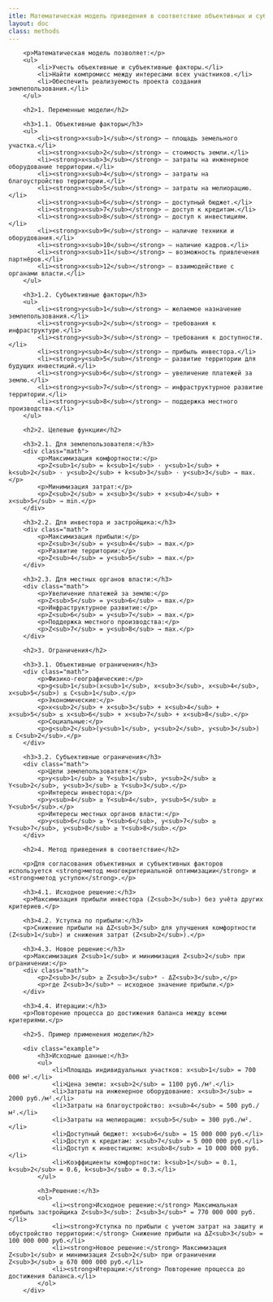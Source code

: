 ```yaml
---
itle: Математическая модель приведения в соответствие объективных и субъективных факторов формирования землепользования
layout: doc
class: methods
---
```


<div class="section">    

    
        <p>Математическая модель позволяет:</p>
        <ul>
            <li>Учесть объективные и субъективные факторы.</li>
            <li>Найти компромисс между интересами всех участников.</li>
            <li>Обеспечить реализуемость проекта создания землепользования.</li>
        </ul>
        
        <h2>1. Переменные модели</h2>
    
        <h3>1.1. Объективные факторы</h3>
        <ul>
            <li><strong>x<sub>1</sub></strong> — площадь земельного участка.</li>
            <li><strong>x<sub>2</sub></strong> — стоимость земли.</li>
            <li><strong>x<sub>3</sub></strong> — затраты на инженерное оборудование территории.</li>
            <li><strong>x<sub>4</sub></strong> — затраты на благоустройство территории.</li>
            <li><strong>x<sub>5</sub></strong> — затраты на мелиорацию.</li>
            <li><strong>x<sub>6</sub></strong> — доступный бюджет.</li>
            <li><strong>x<sub>7</sub></strong> — доступ к кредитам.</li>
            <li><strong>x<sub>8</sub></strong> — доступ к инвестициям.</li>
            <li><strong>x<sub>9</sub></strong> — наличие техники и оборудования.</li>
            <li><strong>x<sub>10</sub></strong> — наличие кадров.</li>
            <li><strong>x<sub>11</sub></strong> — возможность привлечения партнёров.</li>
            <li><strong>x<sub>12</sub></strong> — взаимодействие с органами власти.</li>
        </ul>
    
        <h3>1.2. Субъективные факторы</h3>
        <ul>
            <li><strong>y<sub>1</sub></strong> — желаемое назначение землепользования.</li>
            <li><strong>y<sub>2</sub></strong> — требования к инфраструктуре.</li>
            <li><strong>y<sub>3</sub></strong> — требования к доступности.</li>
            <li><strong>y<sub>4</sub></strong> — прибыль инвестора.</li>
            <li><strong>y<sub>5</sub></strong> — развитие территории для будущих инвестиций.</li>
            <li><strong>y<sub>6</sub></strong> — увеличение платежей за землю.</li>
            <li><strong>y<sub>7</sub></strong> — инфраструктурное развитие территории.</li>
            <li><strong>y<sub>8</sub></strong> — поддержка местного производства.</li>
        </ul>
    
        <h2>2. Целевые функции</h2>
    
        <h3>2.1. Для землепользователя:</h3>
        <div class="math">
            <p>Максимизация комфортности:</p>
            <p>Z<sub>1</sub> = k<sub>1</sub> · y<sub>1</sub> + k<sub>2</sub> · y<sub>2</sub> + k<sub>3</sub> · y<sub>3</sub> → max.</p>
            <p>Минимизация затрат:</p>
            <p>Z<sub>2</sub> = x<sub>3</sub> + x<sub>4</sub> + x<sub>5</sub> → min.</p>
        </div>
    
        <h3>2.2. Для инвестора и застройщика:</h3>
        <div class="math">
            <p>Максимизация прибыли:</p>
            <p>Z<sub>3</sub> = y<sub>4</sub> → max.</p>
            <p>Развитие территории:</p>
            <p>Z<sub>4</sub> = y<sub>5</sub> → max.</p>
        </div>
    
        <h3>2.3. Для местных органов власти:</h3>
        <div class="math">
            <p>Увеличение платежей за землю:</p>
            <p>Z<sub>5</sub> = y<sub>6</sub> → max.</p>
            <p>Инфраструктурное развитие:</p>
            <p>Z<sub>6</sub> = y<sub>7</sub> → max.</p>
            <p>Поддержка местного производства:</p>
            <p>Z<sub>7</sub> = y<sub>8</sub> → max.</p>
        </div>
    
        <h2>3. Ограничения</h2>
    
        <h3>3.1. Объективные ограничения</h3>
        <div class="math">
            <p>Физико-географические:</p>
            <p>g<sub>1</sub>(x<sub>1</sub>, x<sub>3</sub>, x<sub>4</sub>, x<sub>5</sub>) ≤ C<sub>1</sub>.</p>
            <p>Экономические:</p>
            <p>x<sub>2</sub> + x<sub>3</sub> + x<sub>4</sub> + x<sub>5</sub> ≤ x<sub>6</sub> + x<sub>7</sub> + x<sub>8</sub>.</p>
            <p>Социальные:</p>
            <p>g<sub>2</sub>(y<sub>1</sub>, y<sub>2</sub>, y<sub>3</sub>) ≤ C<sub>2</sub>.</p>
        </div>
    
        <h3>3.2. Субъективные ограничения</h3>
        <div class="math">
            <p>Цели землепользователя:</p>
            <p>y<sub>1</sub> ≥ Y<sub>1</sub>, y<sub>2</sub> ≥ Y<sub>2</sub>, y<sub>3</sub> ≥ Y<sub>3</sub>.</p>
            <p>Интересы инвестора:</p>
            <p>y<sub>4</sub> ≥ Y<sub>4</sub>, y<sub>5</sub> ≥ Y<sub>5</sub>.</p>
            <p>Интересы местных органов власти:</p>
            <p>y<sub>6</sub> ≥ Y<sub>6</sub>, y<sub>7</sub> ≥ Y<sub>7</sub>, y<sub>8</sub> ≥ Y<sub>8</sub>.</p>
        </div>
    
        <h2>4. Метод приведения в соответствие</h2>
    
        <p>Для согласования объективных и субъективных факторов используется <strong>метод многокритериальной оптимизации</strong> и <strong>метод уступок</strong>.</p>
    
        <h3>4.1. Исходное решение:</h3>
        <p>Максимизация прибыли инвестора (Z<sub>3</sub>) без учёта других критериев.</p>
    
        <h3>4.2. Уступка по прибыли:</h3>
        <p>Снижение прибыли на ΔZ<sub>3</sub> для улучшения комфортности (Z<sub>1</sub>) и снижения затрат (Z<sub>2</sub>).</p>
    
        <h3>4.3. Новое решение:</h3>
        <p>Максимизация Z<sub>1</sub> и минимизация Z<sub>2</sub> при ограничении:</p>
        <div class="math">
            <p>Z<sub>3</sub> ≥ Z<sub>3</sub>* - ΔZ<sub>3</sub>,</p>
            <p>где Z<sub>3</sub>* — исходное значение прибыли.</p>
        </div>
    
        <h3>4.4. Итерации:</h3>
        <p>Повторение процесса до достижения баланса между всеми критериями.</p>
    
        <h2>5. Пример применения модели</h2>
    
        <div class="example">
            <h3>Исходные данные:</h3>
            <ul>
                <li>Площадь индивидуальных участков: x<sub>1</sub> = 700 000 м².</li>
                <li>Цена земли: x<sub>2</sub> = 1100 руб./м².</li>
                <li>Затраты на инженерное оборудование: x<sub>3</sub> = 2000 руб./м².</li>
                <li>Затраты на благоустройство: x<sub>4</sub> = 500 руб./м².</li>
                <li>Затраты на мелиорацию: x<sub>5</sub> = 300 руб./м².</li>
                <li>Доступный бюджет: x<sub>6</sub> = 15 000 000 руб.</li>
                <li>Доступ к кредитам: x<sub>7</sub> = 5 000 000 руб.</li>
                <li>Доступ к инвестициям: x<sub>8</sub> = 10 000 000 руб.</li>
                <li>Коэффициенты комфортности: k<sub>1</sub> = 0.1, k<sub>2</sub> = 0.6, k<sub>3</sub> = 0.3.</li>
            </ul>
    
            <h3>Решение:</h3>
            <ol>
                <li><strong>Исходное решение:</strong> Максимальная прибыль застройщика Z<sub>3</sub>: Z<sub>3</sub>* = 770 000 000 руб.</li>
                <li><strong>Уступка по прибыли с учетом затрат на защиту и обустройство территории:</strong> Снижение прибыли на ΔZ<sub>3</sub> = 100 000 000 руб.</li>
                <li><strong>Новое решение:</strong> Максимизация Z<sub>1</sub> и минимизация Z<sub>2</sub> при ограничении Z<sub>3</sub> ≥ 670 000 000 руб.</li>
                <li><strong>Итерации:</strong> Повторение процесса до достижения баланса.</li>
            </ol>
        </div>
    
